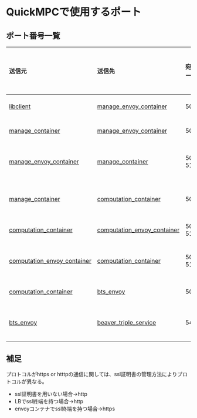 # QuickMPCで使用するポート

## ポート番号一覧

|  送信元      |  送信先      |  宛先ポート      |  プロトコル      |  プロトコルバージョン  |  備考      |
|  :--------  |  :--------  |  :-----------  |  :------------  |  :---------------  |  :------- |
|  [libclient](https://github.com/acompany-develop/QuickMPC/tree/main/packages/client/libclient-py#readme)  |  [manage_envoy_container](https://github.com/acompany-develop/QuickMPC/blob/main/config/manage_container/manage1/envoy.yaml)   |  50000          |  https or http  |  gRPC              |           |
|  [manage_container](https://github.com/acompany-develop/QuickMPC/tree/main/packages/server/manage_container#readme)     |  [manage_envoy_container](https://github.com/acompany-develop/QuickMPC/blob/main/config/manage_container/manage1/envoy.yaml)   |  50010         |  https or http  |  gRPC              |           |
|  [manage_envoy_container](https://github.com/acompany-develop/QuickMPC/blob/main/config/manage_container/manage1/envoy.yaml)   |  [manage_container](https://github.com/acompany-develop/QuickMPC/tree/main/packages/server/manage_container#readme)     |  50011, 51011  |  http           |  gRPC              |  内部通信  |
|  [manage_container](https://github.com/acompany-develop/QuickMPC/tree/main/packages/server/manage_container#readme)     |  [computation_container](https://github.com/acompany-develop/QuickMPC/tree/main/packages/server/computation_container#readme)    |  50010         |  http           |  gRPC              |  内部通信  |
|  [computation_container](https://github.com/acompany-develop/QuickMPC/tree/main/packages/server/computation_container#readme)    |  [computation_envoy_container](https://github.com/acompany-develop/QuickMPC/blob/main/config/computation_container/compute1/envoy.yaml)   |  50020, 51020  |  https or http  |  gRPC              |           |
|  [computation_envoy_container](https://github.com/acompany-develop/QuickMPC/blob/main/config/computation_container/compute1/envoy.yaml)   |  [computation_container](https://github.com/acompany-develop/QuickMPC/tree/main/packages/server/computation_container#readme)    |  50020, 51020  |  http           |  gRPC              |  内部通信  |
|  [computation_container](https://github.com/acompany-develop/QuickMPC/tree/main/packages/server/computation_container#readme)    |  [bts_envoy](https://github.com/acompany-develop/QuickMPC/blob/main/config/beaver_triple_service/envoy.yaml)  |  50020         |  https or http  |  gRPC              |           |
|  [bts_envoy](https://github.com/acompany-develop/QuickMPC/blob/main/config/beaver_triple_service/envoy.yaml)  |  [beaver_triple_service](https://github.com/acompany-develop/QuickMPC/tree/main/packages/server/beaver_triple_service#readme)        |  54000         |  http           |  gRPC              |  内部通信  |

## 補足
プロトコルがhttps or htttpの通信に関しては、ssl証明書の管理方法によりプロトコルが異なる。
* ssl証明書を用いない場合→http
* LBでssl終端を持つ場合→http
* envoyコンテナでssl終端を持つ場合→https
